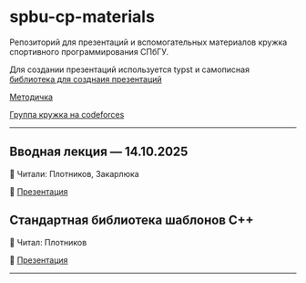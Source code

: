 # spbu-cp-materials

Репозиторий для презентаций и вспомогательных материалов кружка спортивного программирования СПбГУ.

Для создании презентаций используется typst и самописная [библиотека для созднаия презентаций](https://github.com/Pepengu/pepentation)

[Методичка](https://docs.google.com/document/d/1MSk5rrzMiy7DFIQlylMtUQtaSG1wzMdC8fKGLU-OONw)

[Группа кружка на codeforces](https://codeforces.com/group/RZ7bF4GcQY)

---

## Вводная лекция — 14.10.2025

👥 Читали: Плотников, Закарлюка

📄 [Презентация](introduction/main.pdf)

## Стандартная библиотека шаблонов C++

👥 Читал: Плотников 

📄 [Презентация](stl/main.pdf)

---



